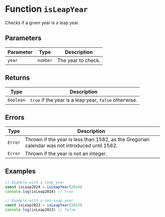 # Function `isLeapYear`

Checks if a given year is a leap year.

## Parameters

| Parameter | Type     | Description        |
| --------- | -------- | ------------------ |
| `year`    | `number` | The year to check. |

## Returns

| Type      | Description                                           |
| --------- | ----------------------------------------------------- |
| `boolean` | `true` if the year is a leap year, `false` otherwise. |

## Errors

| Type    | Description                                                                                    |
| ------- | ---------------------------------------------------------------------------------------------- |
| `Error` | Thrown if the year is less than 1582, as the Gregorian calendar was not introduced until 1582. |
| `Error` | Thrown if the year is not an integer.                                                          |

## Examples

```typescript
// Example with a leap year
const isLeap2024 = isLeapYear(2024)
console.log(isLeap2024) // true

// Example with a non-leap year
const isLeap2023 = isLeapYear(2023)
console.log(isLeap2023) // false
```
